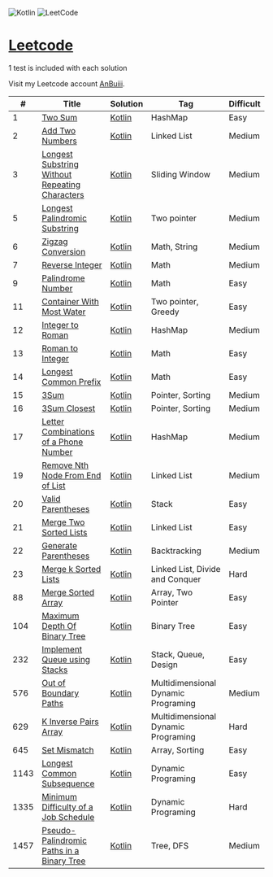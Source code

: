 ![Kotlin](https://img.shields.io/badge/kotlin-%237F52FF.svg?style=for-the-badge&logo=kotlin&logoColor=white) ![LeetCode](https://img.shields.io/badge/LeetCode-000000?style=for-the-badge&logo=LeetCode&logoColor=#d16c06)

# [Leetcode](https://leetcode.com/problemset/)

1 test is included with each solution

Visit my Leetcode account [AnBuiii](https://leetcode.com/AnBuiii/).

| #    | Title                                                                                                                           | Solution                                                                                                       | Tag                                 | Difficult |
|------|---------------------------------------------------------------------------------------------------------------------------------|----------------------------------------------------------------------------------------------------------------|-------------------------------------|-----------|
| 1    | [Two Sum](https://leetcode.com/problems/two-sum/)                                                                               | [Kotlin](src/Two_Sum/Two_Sum.kt)                                                                               | HashMap                             | Easy      |
| 2    | [Add Two Numbers](https://leetcode.com/problems/add-two-numbers/)                                                               | [Kotlin](src/Add_Two_Numbers/Add_Two_Numbers.kt)                                                               | Linked List                         | Medium    |
| 3    | [Longest Substring Without Repeating Characters](https://leetcode.com/problems/longest-substring-without-repeating-characters/) | [Kotlin](src/Longest_Substring_Without_Repeating_Characters/Longest_Substring_Without_Repeating_Characters.kt) | Sliding Window                      | Medium    |
| 5    | [Longest Palindromic Substring](https://leetcode.com/problems/longest-palindromic-substring/)                                   | [Kotlin](src/Longest_Palindromic_Substring/Longest_Palindromic_Substring.kt)                                   | Two pointer                         | Medium    |
| 6    | [Zigzag Conversion](https://leetcode.com/problems/zigzag-conversion/)                                                           | [Kotlin](src/Zigzag_Conversion/Zigzag_Conversion.kt)                                                           | Math, String                        | Medium    |
| 7    | [Reverse Integer](https://leetcode.com/problems/reverse-integer/)                                                               | [Kotlin](src/Reverse_Integer/Reverse_Integer.kt)                                                               | Math                                | Medium    |
| 9    | [Palindrome Number](https://leetcode.com/problems/palindrome-number/)                                                           | [Kotlin](src/Palindrome_Number/Palindrome_Number.kt)                                                           | Math                                | Easy      |
| 11   | [Container With Most Water](https://leetcode.com/problems/container-with-most-water/)                                           | [Kotlin](src/Container_With_Most_Water/Container_With_Most_Water.kt)                                           | Two pointer, Greedy                 | Easy      |
| 12   | [Integer to Roman](https://leetcode.com/problems/integer-to-roman/)                                                             | [Kotlin](src/Integer_to_Roman/Integer_to_Roman.kt)                                                             | HashMap                             | Medium    |
| 13   | [Roman to Integer](https://leetcode.com/problems/roman-to-integer/)                                                             | [Kotlin](src/Roman_to_Integer/Roman_to_Integer.kt)                                                             | Math                                | Easy      |
| 14   | [Longest Common Prefix](https://leetcode.com/problems/longest-common-prefix/)                                                   | [Kotlin](src/Longest_Common_Prefix/Longest_Common_Prefix.kt)                                                   | Math                                | Easy      |
| 15   | [3Sum](https://leetcode.com/problems/3sum/)                                                                                     | [Kotlin](src/Three_Sum/Three_Sum.kt)                                                                           | Pointer, Sorting                    | Medium    |
| 16   | [3Sum Closest](https://leetcode.com/problems/3sum-closest/)                                                                     | [Kotlin](src/Three_Sum_Closest/Three_Sum_Closest.kt)                                                           | Pointer, Sorting                    | Medium    |
| 17   | [Letter Combinations of a Phone Number](https://leetcode.com/problems/letter-combinations-of-a-phone-number/)                   | [Kotlin](src/Letter_Combinations_of_a_Phone_Number/Letter_Combinations_of_a_Phone_Number.kt)                   | HashMap                             | Medium    |
| 19   | [Remove Nth Node From End of List](https://leetcode.com/problems/remove-nth-node-from-end-of-list/)                             | [Kotlin](src/Remove_Nth_Node_From_End_of_List/Remove_Nth_Node_From_End_of_List.kt)                             | Linked List                         | Medium    |
| 20   | [Valid Parentheses](https://leetcode.com/problems/valid-parentheses/)                                                           | [Kotlin](src/Valid_Parentheses/Valid_Parentheses.kt)                                                           | Stack                               | Easy      |
| 21   | [Merge Two Sorted Lists](https://leetcode.com/problems/merge-two-sorted-lists/)                                                 | [Kotlin](src/Merge_Two_Sorted_Lists/Merge_Two_Sorted_Lists.kt)                                                 | Linked List                         | Easy      |
| 22   | [Generate Parentheses](https://leetcode.com/problems/generate-parentheses/)                                                     | [Kotlin](src/Generate_Parentheses/Generate_Parentheses.kt)                                                     | Backtracking                        | Medium    |
| 23   | [Merge k Sorted Lists](https://leetcode.com/problems/merge-k-sorted-lists/)                                                     | [Kotlin](src/Merge_k_Sorted_Lists/Merge_k_Sorted_Lists.kt)                                                     | Linked List, Divide and Conquer     | Hard      |
| 88   | [Merge Sorted Array](https://leetcode.com/problems/merge-sorted-array/)                                                         | [Kotlin](src/Merge_Sorted_Array/Merge_Sorted_Array.kt)                                                         | Array, Two Pointer                  | Easy      |
| 104  | [Maximum Depth Of Binary Tree](https://leetcode.com/problems/maximum-depth-of-binary-tree/)                                     | [Kotlin](src/Maximum_Depth_of_Binary_Tree/Maximum_Depth_of_Binary_Tree.kt)                                     | Binary Tree                         | Easy      |
| 232  | [Implement Queue using Stacks](https://leetcode.com/problems/implement-queue-using-stacks/)                                     | [Kotlin](src/Implement_Queue_using_Stacks/Implement_Queue_using_Stacks.kt)                                     | Stack, Queue, Design                | Easy      |
| 576  | [Out of Boundary Paths](https://leetcode.com/problems/out-of-boundary-paths/)                                                   | [Kotlin](src/Out_of_Boundary_Paths/Out_of_Boundary_Paths.kt)                                                   | Multidimensional Dynamic Programing | Medium    |
| 629  | [K Inverse Pairs Array](https://leetcode.com/problems/k-inverse-pairs-array/)                                                   | [Kotlin](src/K_Inverse_Pairs_Array/K_Inverse_Pairs_Array.kt)                                                   | Multidimensional Dynamic Programing | Hard      |
| 645  | [Set Mismatch](https://leetcode.com/problems/set-mismatch/)                                                                     | [Kotlin](src/Set_Mismatch/Set_Mismatch.kt)                                                                     | Array, Sorting                      | Easy      |
| 1143 | [Longest Common Subsequence](https://leetcode.com/problems/longest-common-subsequence/)                                                                     | [Kotlin](src/Longest_Common_Subsequence/Longest_Common_Subsequence.kt)                                                                     | Dynamic Programing                  | Easy      |
| 1335 | [Minimum Difficulty of a Job Schedule](https://leetcode.com/problems/minimum-difficulty-of-a-job-schedule/)                     | [Kotlin](src/Minimum_Difficulty_Of_A_Job_Schedule/Minimum_Difficulty_Of_A_Job_Schedule.kt)                     | Dynamic Programing                  | Hard      |
| 1457 | [Pseudo-Palindromic Paths in a Binary Tree](https://leetcode.com/problems/pseudo-palindromic-paths-in-a-binary-tree/)           | [Kotlin](src/Pseudo_Palindromic_Paths_in_a_Binary_Tree/Pseudo_Palindromic_Paths_in_a_Binary_Tree.kt)           | Tree, DFS                           | Medium    |


